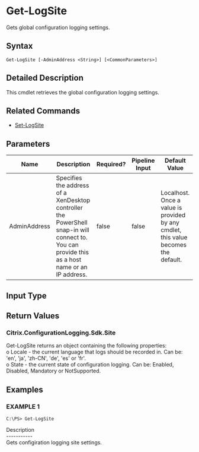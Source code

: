 ﻿# Get-LogSite

   Gets global configuration logging settings.

## Syntax
```
Get-LogSite [-AdminAddress <String>] [<CommonParameters>]
```

## Detailed Description
   This cmdlet retrieves the global configuration logging settings.

## Related Commands
  * [Set-LogSite](Set-LogSite.html)
## Parameters

| Name   | Description | Required? | Pipeline Input | Default Value |
| --- | --- | --- | --- | --- |
| AdminAddress | Specifies the address of a XenDesktop controller the PowerShell snap-in will connect to. You can provide this as a host name or an IP address. | false | false | Localhost. Once a value is provided by any cmdlet, this value becomes the default. |

## Input Type
### 
   
## Return Values
### Citrix.ConfigurationLogging.Sdk.Site
   Get-LogSite returns an object containing the following properties:<br>o Locale - the current language that logs should be recorded in. Can be: 'en', 'ja', 'zh-CN', 'de', 'es' or 'fr'.<br>o State - the current state of configuration logging. Can be: Enabled, Disabled, Mandatory or NotSupported.
## Examples

### EXAMPLE 1
```
C:\PS> Get-LogSite
```
   Description<br>-----------<br>Gets configiration logging site settings.
